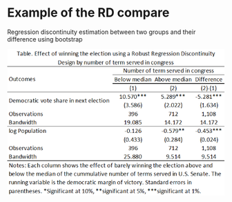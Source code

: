 # Example of the RD compare

Regression discontinuity estimation between two groups and their difference using bootstrap

<img src="rdcompare.png" alt="Table. Effect of winning the election using a Robust Regression Discontinuity Design by number of term served in congress" />
